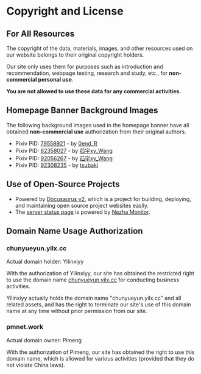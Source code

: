 # Copyright and License

## For All Resources

The copyright of the data, materials, images, and other resources used on our website belongs to their original copyright holders.

Our site only uses them for purposes such as introduction and recommendation, webpage testing, research and study, etc., for **non-commercial personal use**.

**You are not allowed to use these data for any commercial activities.**

## Homepage Banner Background Images

The following background images used in the homepage banner have all obtained **non-commercial use** authorization from their original authors.

- Pixiv PID: [79558921](https://www.pixiv.net/artworks/79558921) - by [0end_R](https://www.pixiv.net/users/39099818)
- Pixiv PID: [82358027](https://www.pixiv.net/artworks/82358027) - by [苮宇xy_Wang](https://www.pixiv.net/users/30486172)
- Pixiv PID: [92056267](https://www.pixiv.net/artworks/92056267) - by [苮宇xy_Wang](https://www.pixiv.net/users/30486172)
- Pixiv PID: [92308235](https://www.pixiv.net/artworks/92308235) - by [tsubaki](https://www.pixiv.net/users/7879226)

## Use of Open-Source Projects

- Powered by [Docusaurus v2](https://github.com/facebook/docusaurus), which is a project for building, deploying, and maintaining open source project websites easily.
- The [server status page](https://stat.lowi.ro) is powered by [Nezha Monitor](https://github.com/naiba/nezha).

## Domain Name Usage Authorization

### chunyueyun.yilx.cc

Actual domain holder: Yilinxiyy

With the authorization of Yilinxiyy, our site has obtained the restricted right to use the domain name [chunyueyun.yilx.cc](https://chunyueyun.yilx.cc) for conducting business activities.

Yilinxiyy actually holds the domain name "chunyueyun.yilx.cc" and all related assets, and has the right to terminate our site's use of this domain name at any time without prior permission from our site.

### pmnet.work

Actual domain owner: Pimeng

With the authorization of Pimeng, our site has obtained the right to use this domain name, which is allowed for various activities (provided that they do not violate China laws).